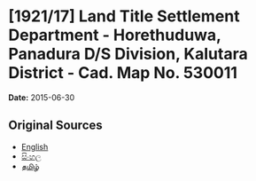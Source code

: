 # [1921/17] Land Title Settlement Department - Horethuduwa, Panadura D/S Division, Kalutara District - Cad. Map No. 530011

**Date:** 2015-06-30

## Original Sources

- [English](https://documents.gov.lk/view/extra-gazettes/2015/6/1921-17_E.pdf)
- [සිංහල](https://documents.gov.lk/view/extra-gazettes/2015/6/1921-17_S.pdf)
- [தமிழ்](https://documents.gov.lk/view/extra-gazettes/2015/6/1921-17_T.pdf)
